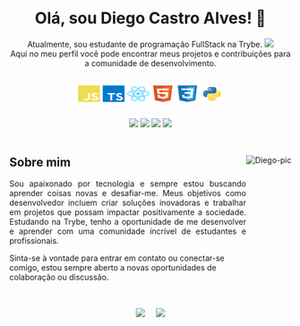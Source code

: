 <div align="center">
<h1>Olá, sou Diego Castro Alves! 👋</h1>

Atualmente, sou estudante de programação FullStack na Trybe. <a href="https://www.betrybe.com" target="_blank"><img src="https://t1.gstatic.com/faviconV2?client=SOCIAL&type=FAVICON&fallback_opts=TYPE,SIZE,URL&url=https://www.betrybe.com/&size=16"></a><br>Aqui no meu perfil você pode encontrar meus projetos e contribuições para a comunidade de desenvolvimento.

<div style="display: inline_block"><br>
  <img align="center" alt="Diego-Js" height="30" width="40" src="https://raw.githubusercontent.com/devicons/devicon/master/icons/javascript/javascript-plain.svg">
  <img align="center" alt="Diego-Ts" height="30" width="40" src="https://raw.githubusercontent.com/devicons/devicon/master/icons/typescript/typescript-plain.svg">
  <img align="center" alt="Diego-React" height="30" width="40" src="https://raw.githubusercontent.com/devicons/devicon/master/icons/react/react-original.svg">
  <img align="center" alt="Diego-HTML" height="30" width="40" src="https://raw.githubusercontent.com/devicons/devicon/master/icons/html5/html5-original.svg">
  <img align="center" alt="Diego-CSS" height="30" width="40" src="https://raw.githubusercontent.com/devicons/devicon/master/icons/css3/css3-original.svg">
  <img align="center" alt="Diego-Python" height="30" width="40" src="https://raw.githubusercontent.com/devicons/devicon/master/icons/python/python-original.svg">

</div>

##

<div>
  <a href="https://www.linkedin.com/in/diego-castro-alves/" target="_blank"><img src="https://img.shields.io/badge/-LinkedIn-%230077B5?style=for-the-badge&logo=linkedin&logoColor=white" target="_blank"></a>
  <a href = "mailto:diego.castroalves0@gmail.com"><img src="https://img.shields.io/badge/-Gmail-%23333?style=for-the-badge&logo=gmail&logoColor=white" target="_blank"></a>
  <a href="https://www.instagram.com/diego.castroow/" target="_blank"><img src="https://img.shields.io/badge/-Instagram-%23E4405F?style=for-the-badge&logo=instagram&logoColor=white" target="_blank"></a>
  <a href="https://discord.gg/ZH3ukaUC" rel="nofollow"><img src="https://camo.githubusercontent.com/3f990cfefb64f13d28397fe586c3aa38a81fde585de479205d63c79363ebe07a/68747470733a2f2f696d672e736869656c64732e696f2f62616467652f446973636f72642d3732383944413f7374796c653d666f722d7468652d6261646765266c6f676f3d646973636f7264266c6f676f436f6c6f723d7768697465" data-canonical-src="https://img.shields.io/badge/Discord-7289DA?style=for-the-badge&amp;logo=discord&amp;logoColor=white" style="max-width: 100%;"></a>
   
</div>
</div>
<br>

<div>
<img align="right" alt="Diego-pic" height="200" src="https://cdn.discordapp.com/attachments/961693429480448070/1065779301993168967/githubImg.png">

## Sobre mim

<p align="justify">
Sou apaixonado por tecnologia e sempre estou buscando aprender coisas novas e desafiar-me. Meus objetivos como desenvolvedor incluem criar soluções inovadoras e trabalhar em projetos que possam impactar positivamente a sociedade. Estudando na Trybe, tenho a oportunidade de me desenvolver e aprender com uma comunidade incrível de estudantes e profissionais.

Sinta-se à vontade para entrar em contato ou conectar-se comigo, estou sempre aberto a novas oportunidades de colaboração ou discussão.

</p>
</div>

##

<br>

<div align="center">
  <picture>
    <source media="(prefers-color-scheme: dark)" height="160em" srcset="https://github-readme-stats.vercel.app/api?username=diegocastroalves&show_icons=true&include_all_commits=true&count_private=true&theme=react">
    <img height="160em" src="https://github-readme-stats.vercel.app/api?username=diegocastroalves&show_icons=true&include_all_commits=true&count_private=true&theme=swift">
  </picture>
  &nbsp;&nbsp;&nbsp;
  <picture>
    <source media="(prefers-color-scheme: dark)" align="left" height="160em" srcset="https://github-readme-stats.vercel.app/api/top-langs/?username=diegocastroalves&layout=compact&langs_count=7&theme=react">
    <img height="160em" src="https://github-readme-stats.vercel.app/api/top-langs/?username=diegocastroalves&layout=compact&langs_count=7&theme=swift">
  </picture>
</div>

